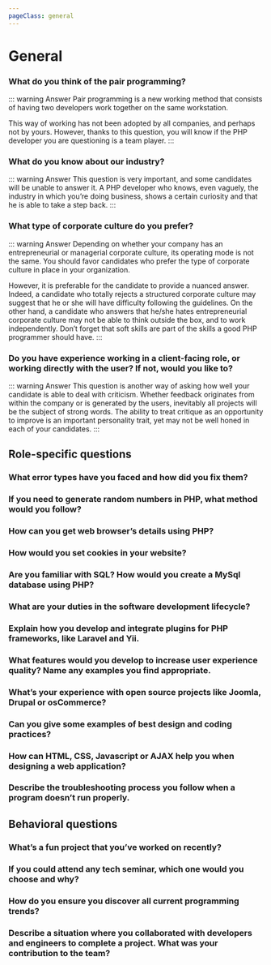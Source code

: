 ```yaml
---
pageClass: general
---
```

# General

### What do you think of the pair programming?
::: warning Answer
Pair programming is a new working method that consists of having two developers work together on the same workstation.

This way of working has not been adopted by all companies, and perhaps not by yours. However, thanks to this question, you will know if the PHP developer you are questioning is a team player.
:::

### What do you know about our industry?
::: warning Answer
This question is very important, and some candidates will be unable to answer it. A PHP developer who knows, even vaguely, the industry in which you’re doing business, shows a certain curiosity and that he is able to take a step back.
:::

### What type of corporate culture do you prefer?
::: warning Answer
Depending on whether your company has an entrepreneurial or managerial corporate culture, its operating mode is not the same. You should favor candidates who prefer the type of corporate culture in place in your organization.

However, it is preferable for the candidate to provide a nuanced answer. Indeed, a candidate who totally rejects a structured corporate culture may suggest that he or she will have difficulty following the guidelines. On the other hand, a candidate who answers that he/she hates entrepreneurial corporate culture may not be able to think outside the box, and to work independently. Don’t forget that soft skills are part of the skills a good PHP programmer should have.
:::

### Do you have experience working in a client-facing role, or working directly with the user? If not, would you like to?
::: warning Answer
This question is another way of asking how well your candidate is able to deal with criticism. Whether feedback originates from within the company or is generated by the users, inevitably all projects will be the subject of strong words. The ability to treat critique as an opportunity to improve is an important personality trait, yet may not be well honed in each of your candidates.
:::

## Role-specific questions
### What error types have you faced and how did you fix them?
### If you need to generate random numbers in PHP, what method would you follow?
### How can you get web browser’s details using PHP?
### How would you set cookies in your website?
### Are you familiar with SQL? How would you create a MySql database using PHP?
### What are your duties in the software development lifecycle?
### Explain how you develop and integrate plugins for PHP frameworks, like Laravel and Yii.
### What features would you develop to increase user experience quality? Name any examples you find appropriate.
### What’s your experience with open source projects like Joomla, Drupal or osCommerce?
### Can you give some examples of best design and coding practices?
### How can HTML, CSS, Javascript or AJAX help you when designing a web application?
### Describe the troubleshooting process you follow when a program doesn’t run properly.

## Behavioral questions
### What’s a fun project that you’ve worked on recently?
### If you could attend any tech seminar, which one would you choose and why?
### How do you ensure you discover all current programming trends?
### Describe a situation where you collaborated with developers and engineers to complete a project. What was your contribution to the team?
